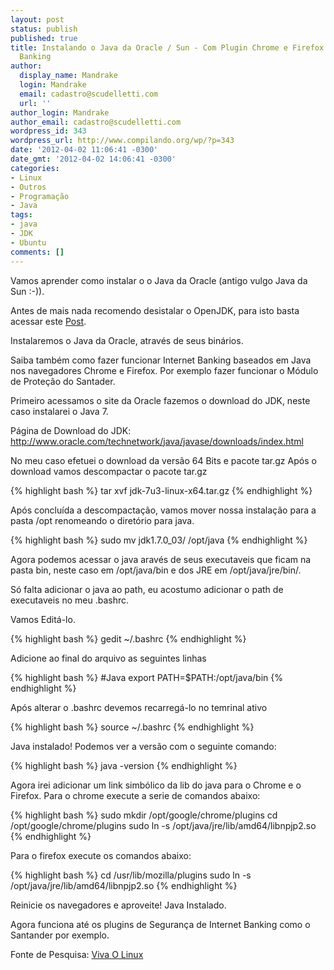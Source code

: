 ```yaml
---
layout: post
status: publish
published: true
title: Instalando o Java da Oracle / Sun - Com Plugin Chrome e Firefox - Internet
  Banking
author:
  display_name: Mandrake
  login: Mandrake
  email: cadastro@scudelletti.com
  url: ''
author_login: Mandrake
author_email: cadastro@scudelletti.com
wordpress_id: 343
wordpress_url: http://www.compilando.org/wp/?p=343
date: '2012-04-02 11:06:41 -0300'
date_gmt: '2012-04-02 14:06:41 -0300'
categories:
- Linux
- Outros
- Programação
- Java
tags:
- java
- JDK
- Ubuntu
comments: []
---
```

Vamos aprender como instalar o o Java da Oracle (antigo vulgo Java da Sun :-)).

Antes de mais nada recomendo desistalar o OpenJDK, para isto basta acessar este <a href="/linux/programação/java/2012/04/02/como-remover-o-openjdk-do-ubuntu-11-10.html" target="_blank">Post</a>.

Instalaremos o Java da Oracle, através de seus binários.

Saiba também como fazer funcionar Internet Banking baseados em Java nos navegadores Chrome e Firefox. Por exemplo fazer funcionar o Módulo de Proteção do Santader.

Primeiro acessamos o site da Oracle fazemos o download do JDK, neste caso instalarei o Java 7.

Página de Download do JDK:
<a href="http://www.oracle.com/technetwork/java/javase/downloads/index.html" title="Download JDK Oracle" target="_blank">http://www.oracle.com/technetwork/java/javase/downloads/index.html</a>

No meu caso efetuei o download da versão 64 Bits e pacote tar.gz
Após o download vamos descompactar o pacote tar.gz

{% highlight bash %}
tar xvf jdk-7u3-linux-x64.tar.gz
{% endhighlight %}

Após concluída a descompactação, vamos mover nossa instalação para a pasta /opt renomeando o diretório para java.

{% highlight bash %}
sudo mv jdk1.7.0_03/ /opt/java
{% endhighlight %}

Agora podemos acessar o java aravés de seus executaveis que ficam na pasta bin, neste caso em /opt/java/bin e dos JRE em /opt/java/jre/bin/.

Só falta adicionar o java ao path, eu acostumo adicionar o path de executaveis no meu .bashrc.

Vamos Editá-lo.

{% highlight bash %}
gedit ~/.bashrc
{% endhighlight %}

Adicione ao final do arquivo as seguintes linhas

{% highlight bash %}
#Java
export PATH=$PATH:/opt/java/bin
{% endhighlight %}

Após alterar o .bashrc devemos recarregá-lo no temrinal ativo

{% highlight bash %}
source ~/.bashrc
{% endhighlight %}

Java instalado!
Podemos ver a versão com o seguinte comando:

{% highlight bash %}
java -version
{% endhighlight %}

Agora irei adicionar um link simbólico da lib do java para o Chrome e o Firefox.
Para o chrome execute a serie de comandos abaixo:

{% highlight bash %}
sudo mkdir /opt/google/chrome/plugins
cd /opt/google/chrome/plugins
sudo ln -s /opt/java/jre/lib/amd64/libnpjp2.so
{% endhighlight %}

Para o firefox execute os comandos abaixo:

{% highlight bash %}
cd /usr/lib/mozilla/plugins
sudo ln -s /opt/java/jre/lib/amd64/libnpjp2.so
{% endhighlight %}

Reinicie os navegadores e aproveite!
Java Instalado.

Agora funciona até os plugins de Segurança de Internet Banking como o Santander por exemplo.

Fonte de Pesquisa: <a href="http://www.vivaolinux.com.br/dica/Instalando-Java-Plugin-nos-navegadores-Firefox-e-Chrome" title="Viva O Linux" target="_blank">Viva O Linux</a>
